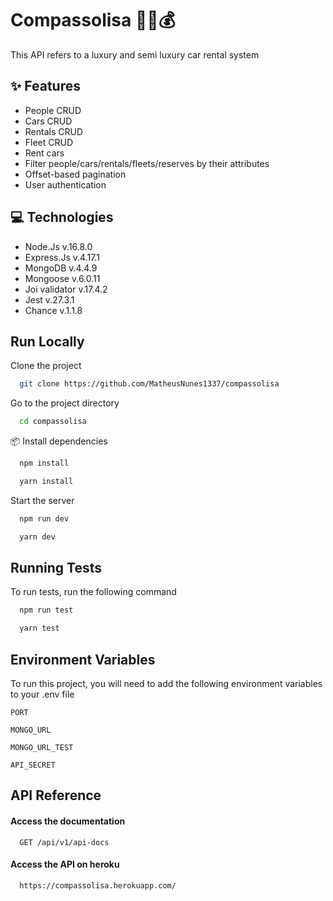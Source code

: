 
# Compassolisa 🚗🔑💰

This API refers to a luxury and semi luxury car rental system


## ✨ Features

- People CRUD
- Cars CRUD
- Rentals CRUD
- Fleet CRUD
- Rent cars
- Filter people/cars/rentals/fleets/reserves by their attributes
- Offset-based pagination
- User authentication


## 💻 Technologies

- Node.Js v.16.8.0
- Express.Js v.4.17.1
- MongoDB v.4.4.9
- Mongoose v.6.0.11
- Joi validator v.17.4.2
- Jest v.27.3.1
- Chance v.1.1.8


## Run Locally

Clone the project

```bash
  git clone https://github.com/MatheusNunes1337/compassolisa
```

Go to the project directory

```bash
  cd compassolisa
```

 📦 Install dependencies

```bash
  npm install
```
```bash
  yarn install
```

Start the server

```bash
  npm run dev
```
```bash
  yarn dev
```

## Running Tests

To run tests, run the following command

```bash
  npm run test
```
```bash
  yarn test
```

## Environment Variables

To run this project, you will need to add the following environment variables to your .env file

`PORT`

`MONGO_URL`

`MONGO_URL_TEST`

`API_SECRET`


## API Reference

#### Access the documentation

```http
  GET /api/v1/api-docs
```

#### Access the API on heroku

```http
  https://compassolisa.herokuapp.com/
```



